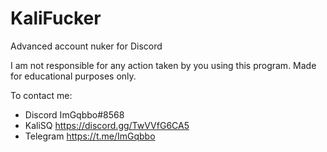 # KaliFucker
Advanced account nuker for Discord

I am not responsible for any action taken by you using this program. Made for educational purposes only.

To contact me: 
- Discord ImGqbbo#8568 
- KaliSQ https://discord.gg/TwVVfG6CA5
- Telegram https://t.me/ImGqbbo
